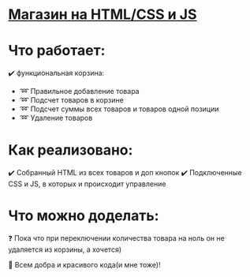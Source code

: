 
# <b><u>Магазин на HTML/CSS и JS</u></b>

# Что работает:
:heavy_check_mark: функциональная корзина: 
- :loop: Правильное добавление товара
- :loop: Подсчет товаров в корзине
- :loop: Подсчет суммы всех товаров и товаров одной позиции
- :loop: Удаление товаров

# Как реализовано:
:heavy_check_mark: Собранный HTML из всех товаров и доп кнопок
:heavy_check_mark: Подключенные CSS и JS, в которых и происходит управление

# Что можно доделать:
:question: Пока что при переключении количества товара на ноль он не удаляется из корзины, а хочется)

:monocle_face: Всем добра и красивого кода(и мне тоже)!
